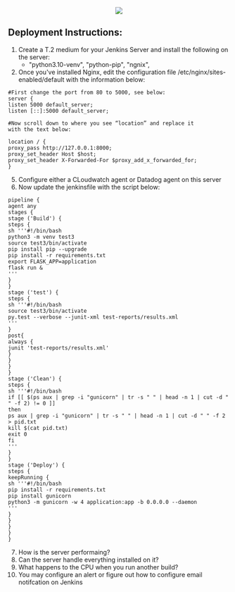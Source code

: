 <p align="center">
<img src="https://github.com/kura-labs-org/kuralabs_deployment_1/blob/main/Kuralogo.png">
</p>

## Deployment Instructions:
1. Create a T.2 medium for your Jenkins Server and install the following on the server:
    - "python3.10-venv", "python-pip", "ngnix", 
3. Once you've installed Nginx, edit the configuration file /etc/nginx/sites-enabled/default with the information below:
```
#First change the port from 80 to 5000, see below:
server {
listen 5000 default_server;
listen [::]:5000 default_server;

#Now scroll down to where you see “location” and replace it
with the text below:

location / {
proxy_pass http://127.0.0.1:8000;
proxy_set_header Host $host;
proxy_set_header X-Forwarded-For $proxy_add_x_forwarded_for;
}

```
5. Configure either a CLoudwatch agent or Datadog agent on this server
6. Now update the jenkinsfile with the script below: 
```
pipeline {
agent any
stages {
stage ('Build') {
steps {
sh '''#!/bin/bash
python3 -m venv test3
source test3/bin/activate
pip install pip --upgrade
pip install -r requirements.txt
export FLASK_APP=application
flask run &
'''
}
}
stage ('test') {
steps {
sh '''#!/bin/bash
source test3/bin/activate
py.test --verbose --junit-xml test-reports/results.xml
'''
}
post{
always {
junit 'test-reports/results.xml'
}
}
}
}
stage ('Clean') {
steps {
sh '''#!/bin/bash
if [[ $(ps aux | grep -i "gunicorn" | tr -s " " | head -n 1 | cut -d " " -f 2) != 0 ]]
then
ps aux | grep -i "gunicorn" | tr -s " " | head -n 1 | cut -d " " -f 2 > pid.txt
kill $(cat pid.txt)
exit 0
fi
'''
}
}
stage ('Deploy') {
steps {
keepRunning {
sh '''#!/bin/bash
pip install -r requirements.txt
pip install gunicorn
python3 -m gunicorn -w 4 application:app -b 0.0.0.0 --daemon
'''
}
}
}
}
}
```
7. How is the server performaing?
8. Can the server handle everything installed on it?
9. What happens to the CPU when you run another build?
10. You may configure an alert or figure out how to configure email notifcation on Jenkins
